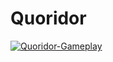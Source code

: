 # Quoridor



[![Quoridor-Gameplay](https://user-images.githubusercontent.com/25506296/126870928-1af1897c-3a04-42e3-a521-261558db7fff.png)](!https://youtu.be/AH9ERrlJgVs)
